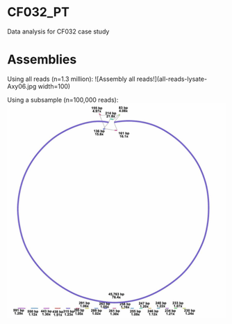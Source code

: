 # CF032_PT
Data analysis for CF032 case study

# Assemblies

Using all reads (n=1.3 million):
![Assembly all reads!](all-reads-lysate-Axy06.jpg width=100)

Using a subsample (n=100,000 reads):
![Assembly subsample!](100000reads-lysate-Axy06.jpg)
